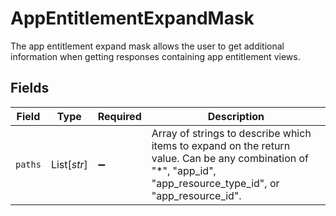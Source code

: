 # AppEntitlementExpandMask

The app entitlement expand mask allows the user to get additional information when getting responses containing app entitlement views.


## Fields

| Field                                                                                                                                                          | Type                                                                                                                                                           | Required                                                                                                                                                       | Description                                                                                                                                                    |
| -------------------------------------------------------------------------------------------------------------------------------------------------------------- | -------------------------------------------------------------------------------------------------------------------------------------------------------------- | -------------------------------------------------------------------------------------------------------------------------------------------------------------- | -------------------------------------------------------------------------------------------------------------------------------------------------------------- |
| `paths`                                                                                                                                                        | List[*str*]                                                                                                                                                    | :heavy_minus_sign:                                                                                                                                             | Array of strings to describe which items to expand on the return value. Can be any combination of "*", "app_id", "app_resource_type_id", or "app_resource_id". |